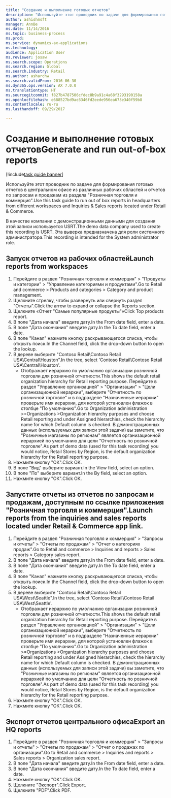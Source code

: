 ```yaml
--- 
title: "Создание и выполнение готовых отчетов"
description: "Используйте этот проводник по задаче для формирования готовых отчетов в центральном офисе из различных рабочих областей и отчетов по запросам и продажам из раздела \"Розничная торговля и коммерция\"."
author: ashishmsft
manager: AnnBe
ms.date: 11/14/2016
ms.topic: business-process
ms.prod: 
ms.service: dynamics-ax-applications
ms.technology: 
audience: Application User
ms.reviewer: josaw
ms.search.scope: Operations
ms.search.region: Global
ms.search.industry: Retail
ms.author: asharchw
ms.search.validFrom: 2016-06-30
ms.dyn365.ops.version: AX 7.0.0
ms.translationtype: HT
ms.sourcegitcommit: f827b4787506cfdec8b9a91c4a68f3293190158a
ms.openlocfilehash: e688527bd9ae3346fd2eede956ea673e340f59b8
ms.contentlocale: ru-ru
ms.lasthandoff: 09/29/2017

---
```

# <a name="generate-and-run-out-of-box-reports"></a><span data-ttu-id="e1199-103">Создание и выполнение готовых отчетов</span><span class="sxs-lookup"><span data-stu-id="e1199-103">Generate and run out-of-box reports</span></span>

[!include[task guide banner](../includes/task-guide-banner.md)]

<span data-ttu-id="e1199-104">Используйте этот проводник по задаче для формирования готовых отчетов в центральном офисе из различных рабочих областей и отчетов по запросам и продажам из раздела "Розничная торговля и коммерция".</span><span class="sxs-lookup"><span data-stu-id="e1199-104">Use this task guide to run out of box reports in headquarters from different workspaces and Inquiries & Sales reports located under Retail & Commerce.</span></span>



<span data-ttu-id="e1199-105">В качестве компании с демонстрационными данными для создания этой записи используется USRT.</span><span class="sxs-lookup"><span data-stu-id="e1199-105">The demo data company used to create this recording is USRT.</span></span> <span data-ttu-id="e1199-106">Эта выверка предназначена для роли системного администратора.</span><span class="sxs-lookup"><span data-stu-id="e1199-106">This recording is intended for the System administrator role.</span></span>


## <a name="launch-reports-from-workspaces"></a><span data-ttu-id="e1199-107">Запуск отчетов из рабочих областей</span><span class="sxs-lookup"><span data-stu-id="e1199-107">Launch reports from workspaces</span></span>
1. <span data-ttu-id="e1199-108">Перейдите в раздел "Розничная торговля и коммерция" > "Продукты и категории" > "Управление категориями и продуктами".</span><span class="sxs-lookup"><span data-stu-id="e1199-108">Go to Retail and commerce > Products and categories > Category and product management.</span></span>
2. <span data-ttu-id="e1199-109">Щелкните стрелку, чтобы развернуть или свернуть раздел "Отчеты".</span><span class="sxs-lookup"><span data-stu-id="e1199-109">Click the arrow to expand or collapse the Reports section.</span></span>
3. <span data-ttu-id="e1199-110">Щелкните «Отчет "Самые популярные продукты"»</span><span class="sxs-lookup"><span data-stu-id="e1199-110">Click Top products report.</span></span>
4. <span data-ttu-id="e1199-111">В поле "Дата начала" введите дату.</span><span class="sxs-lookup"><span data-stu-id="e1199-111">In the From date field, enter a date.</span></span>
5. <span data-ttu-id="e1199-112">В поле "Дата окончания" введите дату.</span><span class="sxs-lookup"><span data-stu-id="e1199-112">In the To date field, enter a date.</span></span>
6. <span data-ttu-id="e1199-113">В поле "Канал" нажмите кнопку раскрывающегося списка, чтобы открыть поиск.</span><span class="sxs-lookup"><span data-stu-id="e1199-113">In the Channel field, click the drop-down button to open the lookup.</span></span>
7. <span data-ttu-id="e1199-114">В дереве выберите "Contoso Retail\Contoso Retail USA\Central\Houston".</span><span class="sxs-lookup"><span data-stu-id="e1199-114">In the tree, select 'Contoso Retail\Contoso Retail USA\Central\Houston'.</span></span>
    * <span data-ttu-id="e1199-115">Отображает иерархию по умолчанию организации розничной торговли для розничной отчетности.</span><span class="sxs-lookup"><span data-stu-id="e1199-115">This shows the default retail organization hierarchy for Retail reporting purpose.</span></span>   <span data-ttu-id="e1199-116">Перейдите в раздел "Управление организацией" > "Организации" > "Цели организационной иерархии", выберите "Отчетность по розничной торговле" и в подразделе "Назначенные иерархии" проверьте имя иерархии, для которой установлен флажок в столбце "По умолчанию".</span><span class="sxs-lookup"><span data-stu-id="e1199-116">Go to Organization administration >Organizations >Organization hierarchy purposes and choose Retail reporting and under Assigned hierarchies, check the hierarchy name for which Default column is checked.</span></span>      <span data-ttu-id="e1199-117">В демонстрационных данных (используемых для записи этой задачи) вы заметите, что "Розничные магазины по регионам" является организационной иерархией по умолчанию для цели "Отчетность по розничной торговле".</span><span class="sxs-lookup"><span data-stu-id="e1199-117">As part of demo data (used for this task recording) you would notice, Retail Stores by Region, is the default organization hierarchy for the Retail reporting purpose.</span></span>     
8. <span data-ttu-id="e1199-118">Нажмите кнопку "OК".</span><span class="sxs-lookup"><span data-stu-id="e1199-118">Click OK.</span></span>
9. <span data-ttu-id="e1199-119">В поле "Вид" выберите вариант.</span><span class="sxs-lookup"><span data-stu-id="e1199-119">In the View field, select an option.</span></span>
10. <span data-ttu-id="e1199-120">В поле "По" выберите вариант.</span><span class="sxs-lookup"><span data-stu-id="e1199-120">In the By field, select an option.</span></span>
11. <span data-ttu-id="e1199-121">Нажмите кнопку "OК".</span><span class="sxs-lookup"><span data-stu-id="e1199-121">Click OK.</span></span>

## <a name="launch-reports-from-the-inquiries-and-sales-reports-located-under-retail--commerce-app-link"></a><span data-ttu-id="e1199-122">Запустите отчеты из отчетов по запросам и продажам, доступным по ссылке приложения "Розничная торговля и коммерция".</span><span class="sxs-lookup"><span data-stu-id="e1199-122">Launch reports from the inquiries and sales reports located under Retail & Commerce app link.</span></span>
1. <span data-ttu-id="e1199-123">Перейдите в раздел "Розничная торговля и коммерция" > "Запросы и отчеты" > "Отчеты по продажам" > "Отчет о категориях продаж".</span><span class="sxs-lookup"><span data-stu-id="e1199-123">Go to Retail and commerce > Inquiries and reports > Sales reports > Category sales report.</span></span>
2. <span data-ttu-id="e1199-124">В поле "Дата начала" введите дату.</span><span class="sxs-lookup"><span data-stu-id="e1199-124">In the From date field, enter a date.</span></span>
3. <span data-ttu-id="e1199-125">В поле "Дата окончания" введите дату.</span><span class="sxs-lookup"><span data-stu-id="e1199-125">In the To date field, enter a date.</span></span>
4. <span data-ttu-id="e1199-126">В поле "Канал" нажмите кнопку раскрывающегося списка, чтобы открыть поиск.</span><span class="sxs-lookup"><span data-stu-id="e1199-126">In the Channel field, click the drop-down button to open the lookup.</span></span>
5. <span data-ttu-id="e1199-127">В дереве выберите "Contoso Retail\Contoso Retail USA\West\Seattle".</span><span class="sxs-lookup"><span data-stu-id="e1199-127">In the tree, select 'Contoso Retail\Contoso Retail USA\West\Seattle'.</span></span>
    * <span data-ttu-id="e1199-128">Отображает иерархию по умолчанию организации розничной торговли для розничной отчетности.</span><span class="sxs-lookup"><span data-stu-id="e1199-128">This shows the default retail organization hierarchy for Retail reporting purpose.</span></span>   <span data-ttu-id="e1199-129">Перейдите в раздел "Управление организацией" > "Организации" > "Цели организационной иерархии", выберите "Отчетность по розничной торговле" и в подразделе "Назначенные иерархии" проверьте имя иерархии, для которой установлен флажок в столбце "По умолчанию".</span><span class="sxs-lookup"><span data-stu-id="e1199-129">Go to Organization administration >Organizations >Organization hierarchy purposes and choose Retail reporting and under Assigned hierarchies, check the hierarchy name for which Default column is checked.</span></span>      <span data-ttu-id="e1199-130">В демонстрационных данных (используемых для записи этой задачи) вы заметите, что "Розничные магазины по регионам" является организационной иерархией по умолчанию для цели "Отчетность по розничной торговле".</span><span class="sxs-lookup"><span data-stu-id="e1199-130">As part of demo data (used for this task recording) you would notice, Retail Stores by Region, is the default organization hierarchy for the Retail reporting purpose.</span></span>     
6. <span data-ttu-id="e1199-131">Нажмите кнопку "OК".</span><span class="sxs-lookup"><span data-stu-id="e1199-131">Click OK.</span></span>
7. <span data-ttu-id="e1199-132">Нажмите кнопку "OК".</span><span class="sxs-lookup"><span data-stu-id="e1199-132">Click OK.</span></span>

## <a name="export-an-hq-reports"></a><span data-ttu-id="e1199-133">Экспорт отчетов центрального офиса</span><span class="sxs-lookup"><span data-stu-id="e1199-133">Export an HQ reports</span></span>
1. <span data-ttu-id="e1199-134">Перейдите в раздел "Розничная торговля и коммерция" > "Запросы и отчеты" > "Отчеты по продажам" > "Отчет о продажах по организации".</span><span class="sxs-lookup"><span data-stu-id="e1199-134">Go to Retail and commerce > Inquiries and reports > Sales reports > Organization sales report.</span></span>
2. <span data-ttu-id="e1199-135">В поле "Дата начала" введите дату.</span><span class="sxs-lookup"><span data-stu-id="e1199-135">In the From date field, enter a date.</span></span>
3. <span data-ttu-id="e1199-136">В поле "Дата окончания" введите дату.</span><span class="sxs-lookup"><span data-stu-id="e1199-136">In the To date field, enter a date.</span></span>
4. <span data-ttu-id="e1199-137">Нажмите кнопку "OК".</span><span class="sxs-lookup"><span data-stu-id="e1199-137">Click OK.</span></span>
5. <span data-ttu-id="e1199-138">Щелкните "Экспорт".</span><span class="sxs-lookup"><span data-stu-id="e1199-138">Click Export.</span></span>
6. <span data-ttu-id="e1199-139">Щелкните "PDF".</span><span class="sxs-lookup"><span data-stu-id="e1199-139">Click PDF.</span></span>


